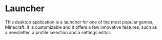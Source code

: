 # Launcher
This desktop application is a launcher for one of the most popular games, Minecraft. It is customizable and it offers a few innovative features, such as a newsletter, a profile selection and a settings editor.
